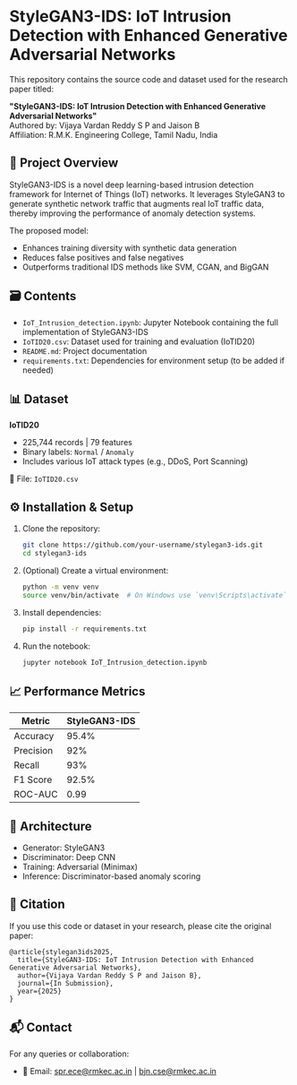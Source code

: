 
# StyleGAN3-IDS: IoT Intrusion Detection with Enhanced Generative Adversarial Networks

This repository contains the source code and dataset used for the research paper titled:

**"StyleGAN3-IDS: IoT Intrusion Detection with Enhanced Generative Adversarial Networks"**  
Authored by: Vijaya Vardan Reddy S P and Jaison B  
Affiliation: R.M.K. Engineering College, Tamil Nadu, India  

## 📌 Project Overview

StyleGAN3-IDS is a novel deep learning-based intrusion detection framework for Internet of Things (IoT) networks. It leverages StyleGAN3 to generate synthetic network traffic that augments real IoT traffic data, thereby improving the performance of anomaly detection systems.

The proposed model:
- Enhances training diversity with synthetic data generation
- Reduces false positives and false negatives
- Outperforms traditional IDS methods like SVM, CGAN, and BigGAN

## 🗃️ Contents

- `IoT_Intrusion_detection.ipynb`: Jupyter Notebook containing the full implementation of StyleGAN3-IDS
- `IoTID20.csv`: Dataset used for training and evaluation (IoTID20)
- `README.md`: Project documentation
- `requirements.txt`: Dependencies for environment setup (to be added if needed)

## 📊 Dataset

**IoTID20**  
- 225,744 records | 79 features  
- Binary labels: `Normal` / `Anomaly`  
- Includes various IoT attack types (e.g., DDoS, Port Scanning)

📁 File: `IoTID20.csv`

## ⚙️ Installation & Setup

1. Clone the repository:
   ```bash
   git clone https://github.com/your-username/stylegan3-ids.git
   cd stylegan3-ids
   ```

2. (Optional) Create a virtual environment:
   ```bash
   python -m venv venv
   source venv/bin/activate  # On Windows use `venv\Scripts\activate`
   ```

3. Install dependencies:
   ```bash
   pip install -r requirements.txt
   ```

4. Run the notebook:
   ```bash
   jupyter notebook IoT_Intrusion_detection.ipynb
   ```

## 📈 Performance Metrics

| Metric       | StyleGAN3-IDS |
|--------------|----------------|
| Accuracy     | 95.4%          |
| Precision    | 92%            |
| Recall       | 93%            |
| F1 Score     | 92.5%          |
| ROC-AUC      | 0.99           |

## 🧠 Architecture

- Generator: StyleGAN3
- Discriminator: Deep CNN
- Training: Adversarial (Minimax)
- Inference: Discriminator-based anomaly scoring

## 📎 Citation

If you use this code or dataset in your research, please cite the original paper:

```
@article{stylegan3ids2025,
  title={StyleGAN3-IDS: IoT Intrusion Detection with Enhanced Generative Adversarial Networks},
  author={Vijaya Vardan Reddy S P and Jaison B},
  journal={In Submission},
  year={2025}
}
```

## 📬 Contact

For any queries or collaboration:
- 📧 Email: spr.ece@rmkec.ac.in | bjn.cse@rmkec.ac.in
